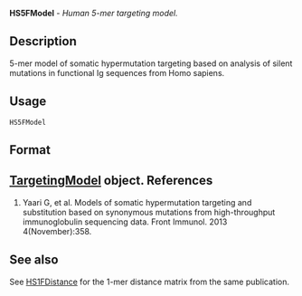 





**HS5FModel** - *Human 5-mer targeting model.*

Description
--------------------

5-mer model of somatic hypermutation targeting based on analysis of silent mutations
in functional Ig sequences from Homo sapiens.

Usage
--------------------

```
HS5FModel
```


Format
-------------------
[TargetingModel](TargetingModel-class.md) object.
References
-------------------


1. Yaari G, et al. Models of somatic hypermutation targeting and substitution based 
on synonymous mutations from high-throughput immunoglobulin sequencing data. 
Front Immunol. 2013 4(November):358.
 




See also
-------------------

See [HS1FDistance](HS1FDistance.md) for the 1-mer distance matrix from the same 
publication.



